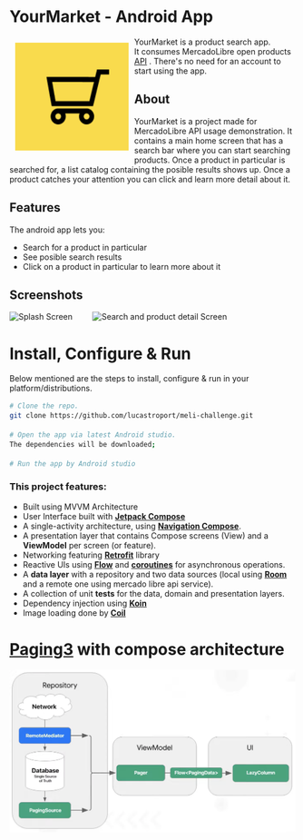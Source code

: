 # YourMarket - Android App 

<img src="/readme/appIcon.png" align="left"
width="200" hspace="10" vspace="10">

YourMarket is a product search app.  
It consumes MercadoLibre open products [API](https://developers.mercadolibre.com.ar/es_ar/items-y-busquedas) . There's no need for an account to start using the app.

## About

YourMarket is a project made for MercadoLibre API usage demonstration. It contains a main home screen that has a search bar where you can start searching products. Once a product in particular is searched for, a list catalog containing the posible results shows up. Once a product catches your attention you can click and learn more detail about it.

## Features

The android app lets you:
- Search for a product in particular
- See posible search results
- Click on a product in particular to learn more about it

## Screenshots

<p align="left">
  <img alt="Splash Screen" src="/readme/splash_sample.gif" width="200">
&nbsp; &nbsp; &nbsp; &nbsp;
  <img alt="Search and product detail Screen" src="/readme/product_sample.gif"width="200">
</p>

# Install, Configure & Run

Below mentioned are the steps to install, configure & run in your platform/distributions.

```bash
# Clone the repo.
git clone https://github.com/lucastroport/meli-challenge.git

# Open the app via latest Android studio.
The dependencies will be downloaded;

# Run the app by Android studio
```

### This project features:
* Built using MVVM Architecture
*   User Interface built with **[Jetpack Compose](https://developer.android.com/jetpack/compose)** 
*   A single-activity architecture, using **[Navigation Compose](https://developer.android.com/jetpack/compose/navigation)**.
*   A presentation layer that contains Compose screens (View) and a **ViewModel** per screen (or feature).
* Networking featuring **[Retrofit](https://square.github.io/retrofit/)** library 
*   Reactive UIs using **[Flow](https://developer.android.com/kotlin/flow)** and **[coroutines](https://kotlinlang.org/docs/coroutines-overview.html)** for asynchronous operations.
*   A **data layer** with a repository and two data sources (local using **[Room](https://developer.android.com/jetpack/androidx/releases/room?gclsrc=ds&gclsrc=ds)** and a remote one using mercado libre api service).
*   A collection of unit **tests** for the data, domain and presentation layers.
*   Dependency injection using **[Koin](https://insert-koin.io/)**
* Image loading done by **[Coil](https://coil-kt.github.io/coil/compose/)**


# [Paging3](https://developer.android.com/topic/libraries/architecture/paging/v3-network-db) with compose architecture

<img alt="paging3_compose" src="/readme/paging_compose_arch.png">